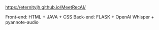 https://eternityjh.github.io/MeetRecAI/

Front-end: HTML + JAVA + CSS
Back-end: FLASK + OpenAI Whisper + pyannote-audio

